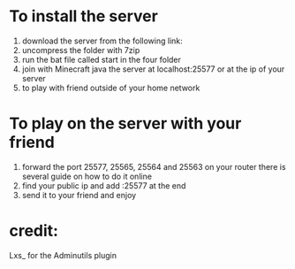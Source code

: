 # To install the server

1. download the server from the following link:
2. uncompress the folder with 7zip
3. run the bat file called start in the four folder
4. join with Minecraft java the server at localhost:25577 or at the ip of your server
5. to play with friend outside of your home network

# To play on the server with your friend 
1. forward the port 25577, 25565, 25564 and 25563 on your router there is several guide on how to do it online
2. find your public ip and add :25577 at the end
3. send it to your friend and enjoy

# credit:

Lxs_ for the Adminutils plugin

